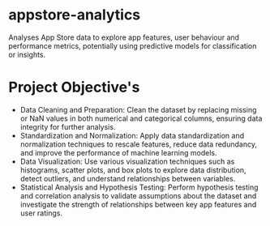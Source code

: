 # appstore-analytics

Analyses App Store data to explore app features, user behaviour and performance metrics, potentially using predictive models for classification or insights.

# Project Objective's

- Data Cleaning and Preparation: Clean the dataset by replacing missing or NaN values in both numerical and categorical columns, ensuring data integrity for further analysis.
- Standardization and Normalization: Apply data standardization and normalization techniques to rescale features, reduce data redundancy, and improve the performance of machine learning models.
- Data Visualization: Use various visualization techniques such as histograms, scatter plots, and box plots to explore data distribution, detect outliers, and understand relationships between variables.
- Statistical Analysis and Hypothesis Testing: Perform hypothesis testing and correlation analysis to validate assumptions about the dataset and investigate the strength of relationships between key app features and user ratings.
